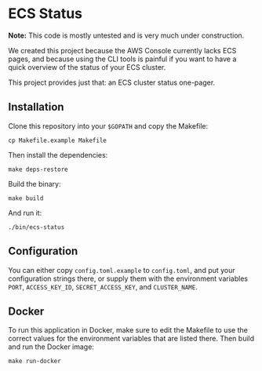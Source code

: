 # ECS Status

**Note:** This code is mostly untested and is very much under construction.

We created this project because the AWS Console currently lacks ECS pages, and because using the CLI tools is painful if you want to have a quick overview of the status of your ECS cluster.

This project provides just that: an ECS cluster status one-pager.

## Installation

Clone this repository into your `$GOPATH` and copy the Makefile:

    cp Makefile.example Makefile

Then install the dependencies:

    make deps-restore

Build the binary:

    make build

And run it:

    ./bin/ecs-status

## Configuration

You can either copy `config.toml.example` to `config.toml`, and put your configuration strings there, or supply them with the environment variables `PORT`, `ACCESS_KEY_ID`, `SECRET_ACCESS_KEY`, and `CLUSTER_NAME`.

## Docker

To run this application in Docker, make sure to edit the Makefile to use the correct values for the environment variables that are listed there. Then build and run the Docker image:

    make run-docker

